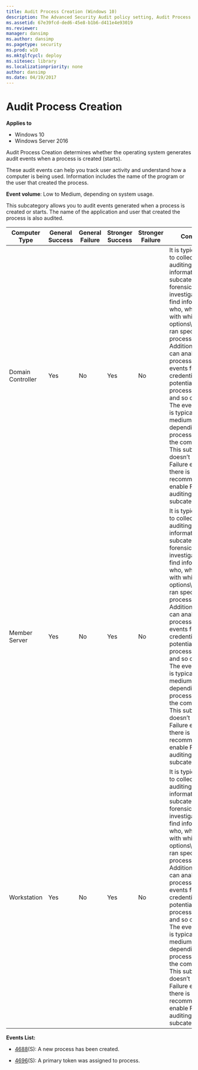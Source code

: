 ```yaml
---
title: Audit Process Creation (Windows 10)
description: The Advanced Security Audit policy setting, Audit Process Creation, determines if audit events are generated when a process is created (starts).
ms.assetid: 67e39fcd-ded6-45e8-b1b6-d411e4e93019
ms.reviewer:
manager: dansimp
ms.author: dansimp
ms.pagetype: security
ms.prod: w10
ms.mktglfcycl: deploy
ms.sitesec: library
ms.localizationpriority: none
author: dansimp
ms.date: 04/19/2017
---
```


# Audit Process Creation

**Applies to**
-   Windows 10
-   Windows Server 2016


Audit Process Creation determines whether the operating system generates audit events when a process is created (starts).

These audit events can help you track user activity and understand how a computer is being used. Information includes the name of the program or the user that created the process.

**Event volume**: Low to Medium, depending on system usage.

This subcategory allows you to audit events generated when a process is created or starts. The name of the application and user that created the process is also audited.

| Computer Type     | General Success | General Failure | Stronger Success | Stronger Failure | Comments                                                                                                                                                                                                                                                                                                                                                                                                                                                                                                                                                                                              |
|-------------------|-----------------|-----------------|------------------|------------------|-------------------------------------------------------------------------------------------------------------------------------------------------------------------------------------------------------------------------------------------------------------------------------------------------------------------------------------------------------------------------------------------------------------------------------------------------------------------------------------------------------------------------------------------------------------------------------------------------------|
| Domain Controller | Yes             | No              | Yes              | No               | It is typically useful to collect Success auditing information for this subcategory for forensic investigations, to find information who, when and with which options\\parameters ran specific process. <br>Additionally, you can analyse process creation events for elevated credentials use, potential malicious process names and so on.<br>The event volume is typically medium-high level, depending on the process activity on the computer.<br>This subcategory doesn’t have Failure events, so there is no recommendation to enable Failure auditing for this subcategory. |
| Member Server     | Yes             | No              | Yes              | No               | It is typically useful to collect Success auditing information for this subcategory for forensic investigations, to find information who, when and with which options\\parameters ran specific process. <br>Additionally, you can analyse process creation events for elevated credentials use, potential malicious process names and so on.<br>The event volume is typically medium-high level, depending on the process activity on the computer.<br>This subcategory doesn’t have Failure events, so there is no recommendation to enable Failure auditing for this subcategory. |
| Workstation       | Yes             | No              | Yes              | No               | It is typically useful to collect Success auditing information for this subcategory for forensic investigations, to find information who, when and with which options\\parameters ran specific process. <br>Additionally, you can analyse process creation events for elevated credentials use, potential malicious process names and so on.<br>The event volume is typically medium-high level, depending on the process activity on the computer.<br>This subcategory doesn’t have Failure events, so there is no recommendation to enable Failure auditing for this subcategory. |

**Events List:**

-   [4688](event-4688.md)(S): A new process has been created.

-   [4696](event-4696.md)(S): A primary token was assigned to process.

